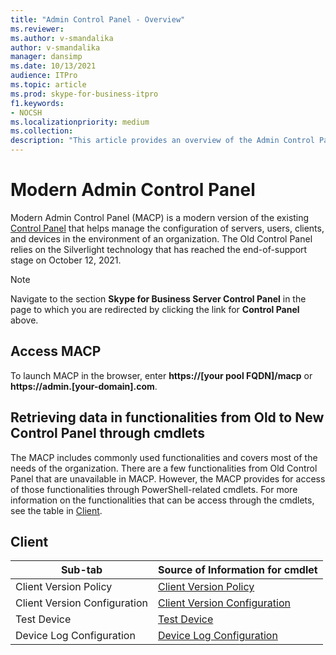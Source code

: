 ```yaml
---
title: "Admin Control Panel - Overview"
ms.reviewer: 
ms.author: v-smandalika
author: v-smandalika
manager: dansimp
ms.date: 10/13/2021
audience: ITPro
ms.topic: article
ms.prod: skype-for-business-itpro
f1.keywords:
- NOCSH
ms.localizationpriority: medium
ms.collection:
description: "This article provides an overview of the Admin Control Panel."
---
```


# Modern Admin Control Panel

Modern Admin Control Panel (MACP) is a modern version of the existing [Control Panel](../SfbServer/management-tools/install-and-open-administrative-tools.md) that helps manage the configuration of servers, users, clients, and devices in the environment of an organization. The Old Control Panel relies on the Silverlight technology that has reached the end-of-support stage on October 12, 2021.

> [!NOTE]
> Navigate to the section **Skype for Business Server Control Panel** in the page to which you are redirected by clicking the link for **Control Panel** above.

## Access MACP

To launch MACP in the browser, enter **https://[your pool FQDN]/macp** or **https://admin.[your-domain].com**.

## Retrieving data in functionalities from Old to New Control Panel through cmdlets

The MACP includes commonly used functionalities and covers most of the needs of the organization. There are a few functionalities from Old Control Panel that are unavailable in MACP. However, the MACP provides for access of those functionalities through PowerShell-related cmdlets. For more information on the functionalities that can be access through the cmdlets, see the table in [Client](#client).

## Client

|Sub-tab  |Source of Information for cmdlet  |
|---------|---------|
|Client Version Policy         |    [Client Version Policy](use-powershell-client-tab.md#client-version-policy)     |
|Client Version Configuration      |  [Client Version Configuration](use-powershell-client-tab.md#client-version-configuration)       |
|Test Device     | [Test Device](use-powershell-client-tab.md#test-device)        |
|Device Log Configuration         |    [Device Log Configuration](use-powershell-client-tab.md#device-log-configuration)     |


